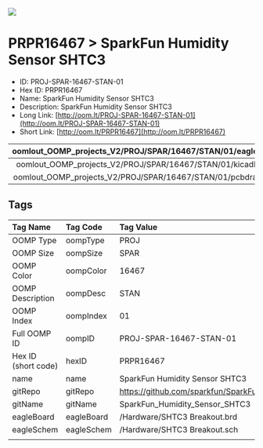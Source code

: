 


  
![][im]
# PRPR16467 > SparkFun Humidity Sensor SHTC3

- ID: PROJ-SPAR-16467-STAN-01
- Hex ID: PRPR16467
- Name: SparkFun Humidity Sensor SHTC3
- Description: SparkFun Humidity Sensor SHTC3
- Long Link: [http://oom.lt/PROJ-SPAR-16467-STAN-01](http://oom.lt/PROJ-SPAR-16467-STAN-01)
- Short Link: [http://oom.lt/PRPR16467](http://oom.lt/PRPR16467)
  

|oomlout_OOMP_projects_V2/PROJ/SPAR/16467/STAN/01/eagleImage.png|oomlout_OOMP_projects_V2/PROJ/SPAR/16467/STAN/01/eagleSchemImage.png|oomlout_OOMP_projects_V2/PROJ/SPAR/16467/STAN/01/kicadPcb3dFront.png|oomlout_OOMP_projects_V2/PROJ/SPAR/16467/STAN/01/kicadPcb3dBack.png|
| :---: | :---: | :---: | :---: |
|oomlout_OOMP_projects_V2/PROJ/SPAR/16467/STAN/01/kicadPcb3d.png|oomlout_OOMP_projects_V2/PROJ/SPAR/16467/STAN/01/bomBack.png|oomlout_OOMP_projects_V2/PROJ/SPAR/16467/STAN/01/bomFront.png|oomlout_OOMP_projects_V2/PROJ/SPAR/16467/STAN/01/pcbdraw.svg|
|oomlout_OOMP_projects_V2/PROJ/SPAR/16467/STAN/01/pcbdrawBack.svg||||

## Tags
  

|Tag Name|Tag Code|Tag Value|
| :--- | :--- | :--- |
|OOMP Type|oompType|PROJ|
|OOMP Size|oompSize|SPAR|
|OOMP Color|oompColor|16467|
|OOMP Description|oompDesc|STAN|
|OOMP Index|oompIndex|01|
|Full OOMP ID|oompID|PROJ-SPAR-16467-STAN-01|
|Hex ID (short code)|hexID|PRPR16467|
|name|name|SparkFun Humidity Sensor SHTC3|
|gitRepo|gitRepo|https://github.com/sparkfun/SparkFun_Humidity_Sensor_SHTC3|
|gitName|gitName|SparkFun_Humidity_Sensor_SHTC3|
|eagleBoard|eagleBoard|/Hardware/SHTC3 Breakout.brd|
|eagleSchem|eagleSchem|/Hardware/SHTC3 Breakout.sch|
||||



[im]: PROJ/SPAR/16467/STAN/01/kicadPcb3d_450.png
